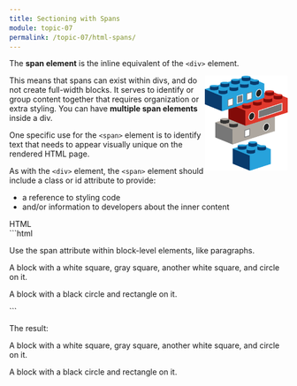 ```yaml
---
title: Sectioning with Spans
module: topic-07
permalink: /topic-07/html-spans/
---
```


<div class="divider-heading"></div>

The **span element** is the inline equivalent of the `<div>` element.

<div class="container-row">
  <img src="../img/legos-spans.png" alt="stacked building blocks with stickers representing span elements" title="Blocks can have multiple spans!" style="float: right; width: 150px; margin-top: 0;" />

  <p>This means that spans can exist within divs, and do not create full-width blocks. It serves to identify or group content together that requires organization or extra styling. You can have <b>multiple span elements</b> inside a div.</p>

  <p>One specific use for the <code>&lt;span&gt;</code> element is to identify text that needs to appear visually unique on the rendered HTML page.</p>

  <p>As with the <code>&lt;div&gt;</code> element, the <code>&lt;span&gt;</code> element should include a class or id attribute to provide:</p>

  <ul>
    <li>a reference to styling code</li>
    <li>and/or information to developers about the inner content</li>
  </ul>
</div>

<div class="code-heading">
  <span class="html">HTML</span>
</div>
```html
<p>Use <span>the span attribute</span> within block-level elements, like paragraphs.</p>


<!-- For example... -->
<div id="long-blue" class="long-block">
  <p>
    A block with a <span class="white-square">white square</span>,
    <span class="gray-square">gray square</span>,
    another <span class="white-square">white square</span>,
    and <span class="circle">circle</span> on it.
  </p>
</div>

<div id="short-red" class="long-block">
  <p>
    A block with a <span class="black-circle">black circle</span> and <span class="rectangle">rectangle</span> on it.
  </p>
</div>
```

The result:

<div id="long-blue" class="long-block">
  <p>
    A block with a <span class="white-square">white square</span>,
    <span class="gray-square">gray square</span>,
    another <span class="white-square">white square</span>,
    and <span class="circle">circle</span> on it.
  </p>
</div>

<div id="short-red" class="long-block">
  <p>
    A block with a <span class="black-circle">black circle</span> and <span class="rectangle">rectangle</span> on it.
  </p>
</div>
